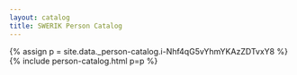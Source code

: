 ```yaml
---
layout: catalog
title: SWERIK Person Catalog
---
```

{% assign p = site.data._person-catalog.i-Nhf4qG5vYhmYKAzZDTvxY8 %}
{% include person-catalog.html p=p %}


